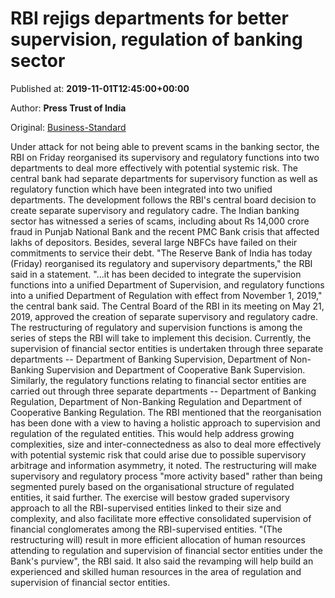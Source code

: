 
# RBI rejigs departments for better supervision, regulation of banking sector

Published at: **2019-11-01T12:45:00+00:00**

Author: **Press Trust of India**

Original: [Business-Standard](https://www.business-standard.com/article/pti-stories/rbi-revamps-departments-for-effective-supervision-regulation-of-banking-sector-119110101113_1.html)

Under attack for not being able to prevent scams in the banking sector, the RBI on Friday reorganised its supervisory and regulatory functions into two departments to deal more effectively with potential systemic risk.
The central bank had separate departments for supervisory function as well as regulatory function which have been integrated into two unified departments.
The development follows the RBI's central board decision to create separate supervisory and regulatory cadre.
The Indian banking sector has witnessed a series of scams, including about Rs 14,000 crore fraud in Punjab National Bank and the recent PMC Bank crisis that affected lakhs of depositors. Besides, several large NBFCs have failed on their commitments to service their debt.
"The Reserve Bank of India has today (Friday) reorganised its regulatory and supervisory departments," the RBI said in a statement.
"...it has been decided to integrate the supervision functions into a unified Department of Supervision, and regulatory functions into a unified Department of Regulation with effect from November 1, 2019," the central bank said.
The Central Board of the RBI in its meeting on May 21, 2019, approved the creation of separate supervisory and regulatory cadre. The restructuring of regulatory and supervision functions is among the series of steps the RBI will take to implement this decision.
Currently, the supervision of financial sector entities is undertaken through three separate departments -- Department of Banking Supervision, Department of Non-Banking Supervision and Department of Cooperative Bank Supervision.
Similarly, the regulatory functions relating to financial sector entities are carried out through three separate departments -- Department of Banking Regulation, Department of Non-Banking Regulation and Department of Cooperative Banking Regulation.
The RBI mentioned that the reorganisation has been done with a view to having a holistic approach to supervision and regulation of the regulated entities. This would help address growing complexities, size and inter-connectedness as also to deal more effectively with potential systemic risk that could arise due to possible supervisory arbitrage and information asymmetry, it noted.
The restructuring will make supervisory and regulatory process "more activity based" rather than being segmented purely based on the organisational structure of regulated entities, it said further.
The exercise will bestow graded supervisory approach to all the RBI-supervised entities linked to their size and complexity, and also facilitate more effective consolidated supervision of financial conglomerates among the RBI-supervised entities.
"(The restructuring will) result in more efficient allocation of human resources attending to regulation and supervision of financial sector entities under the Bank's purview", the RBI said.
It also said the revamping will help build an experienced and skilled human resources in the area of regulation and supervision of financial sector entities.
